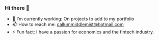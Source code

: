 ### Hi there 👋

- 🔭 I’m currently working: On projects to add to my portfolio
- 📫 How to reach me: callummiddlemist@hotmail.com
- ⚡ Fun fact: I have a passion for economics and the fintech industry.
